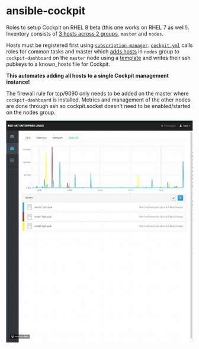 # ansible-cockpit

Roles to setup Cockpit on RHEL 8 beta (this one works on RHEL 7 as well!). Inventory consists of [3 hosts across 2 groups](https://github.com/cloin/ansible-cockpit/blob/master/inventory), `master` and `nodes`.

Hosts must be registered first using [`subscription-manager`](https://docs.ansible.com/ansible/latest/modules/redhat_subscription_module.html). [`cockpit.yml`](https://github.com/cloin/ansible-cockpit/blob/master/cockpit.yml) calls roles for common tasks and master which [adds hosts](https://github.com/cloin/ansible-cockpit/blob/dea4e6612bad6b635ffc57c796d851f2622fda00/roles/cockpit-master/tasks/main.yml#L7) in `nodes` group to `cockpit-dashboard` on the `master` node using a [template](https://github.com/cloin/ansible-cockpit/blob/master/roles/cockpit-master/templates/cockpit-machine.json.j2) and writes their ssh pubkeys to a known_hosts file for Cockpit. 

**This automates adding all hosts to a single Cockpit management instance!**

The firewall rule for tcp/9090 only needs to be added on the master where `cockpit-dashboard` is installed. Metrics and management of the other nodes are done through ssh so cockpit.socket doesn't need to be enabled/started on the nodes group.

![Cockpit screenshot](https://github.com/cloin/ansible-cockpit/blob/master/cockpit-dashboard.gif?raw=true)

